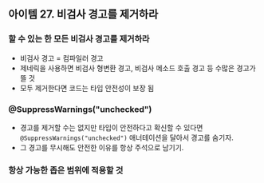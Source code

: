## 아이템 27. 비검사 경고를 제거하라

### 할 수 있는 한 모든 비검사 경고를 제거하라
- 비검사 경고 = 컴파일러 경고
- 제네릭을 사용하면 비검사 형변환 경고, 비검사 메소드 호출 경고 등 수많은 경고가 뜰 것
- 모두 제거한다면 코드는 타입 안전성이 보장 됨 

### @SuppressWarnings("unchecked")
- 경고를 제거할 수는 없지만 타입이 안전하다고 확신할 수 있다면 `@SuppressWarnings("unchecked")` 애너테이션을 달아서
경고를 숨기자.
- 그 경고를 무시해도 안전한 이유를 항상 주석으로 남기기.

### 항상 가능한 좁은 범위에 적용할 것
